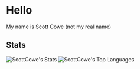# Hello

My name is Scott Cowe (not my real name)

## Stats

![ScottCowe's Stats](https://github-readme-stats.vercel.app/api?username=ScottCowe&theme=dark&show_icons=true&hide_border=true&count_private=true)
![ScottCowe's Top Languages](https://github-readme-stats.vercel.app/api/top-langs/?username=ScottCowe&theme=dark&show_icons=true&hide_border=true&layout=compact)
